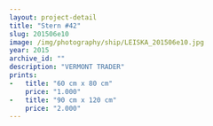 ```yaml
---
layout: project-detail
title: "Stern #42"
slug: 201506e10
image: /img/photography/ship/LEISKA_201506e10.jpg
year: 2015
archive_id: ""
description: "VERMONT TRADER"
prints: 
-   title: "60 cm x 80 cm"
    price: "1.000"
-   title: "90 cm x 120 cm"
    price: "2.000"
---
```


